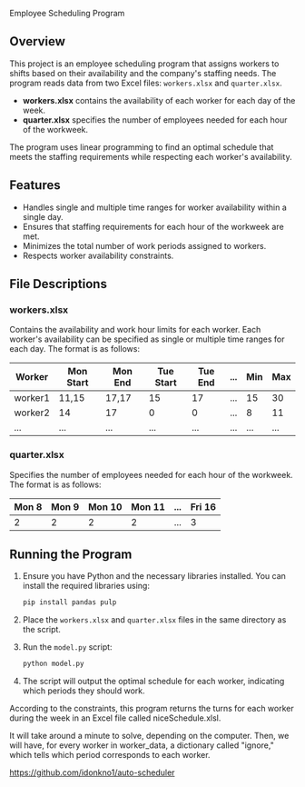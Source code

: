 Employee Scheduling Program

## Overview

This project is an employee scheduling program that assigns workers to shifts based on their availability and the company's staffing needs. The program reads data from two Excel files: `workers.xlsx` and `quarter.xlsx`.

- **workers.xlsx** contains the availability of each worker for each day of the week.
- **quarter.xlsx** specifies the number of employees needed for each hour of the workweek.

The program uses linear programming to find an optimal schedule that meets the staffing requirements while respecting each worker's availability.

## Features

- Handles single and multiple time ranges for worker availability within a single day.
- Ensures that staffing requirements for each hour of the workweek are met.
- Minimizes the total number of work periods assigned to workers.
- Respects worker availability constraints.

## File Descriptions

### workers.xlsx

Contains the availability and work hour limits for each worker. Each worker's availability can be specified as single or multiple time ranges for each day. The format is as follows:

| Worker  | Mon Start | Mon End | Tue Start | Tue End | ... | Min | Max |
|---------|-----------|---------|-----------|---------|-----|-----|-----|
| worker1 | 11,15     | 17,17   | 15        | 17      | ... | 15  | 30  |
| worker2 | 14        | 17      | 0         | 0       | ... | 8   | 11  |
| ...     | ...       | ...     | ...       | ...     | ... | ... | ... |

### quarter.xlsx

Specifies the number of employees needed for each hour of the workweek. The format is as follows:

| Mon 8 | Mon 9 | Mon 10 | Mon 11 | ... | Fri 16 |
|-------|-------|--------|--------|-----|--------|
| 2     | 2     | 2      | 2      | ... | 3      |

## Running the Program

1. Ensure you have Python and the necessary libraries installed. You can install the required libraries using:
    ```sh
    pip install pandas pulp
    ```

2. Place the `workers.xlsx` and `quarter.xlsx` files in the same directory as the script.

3. Run the `model.py` script:
    ```sh
    python model.py
    ```

4. The script will output the optimal schedule for each worker, indicating which periods they should work.

According to the constraints, this program returns the turns for each worker during the week in an Excel file called niceSchedule.xlsl.
    
It will take around a minute to solve, depending on the computer.
Then, we will have, for every worker in worker_data, a dictionary called "ignore," which tells which period corresponds to each worker.


https://github.com/idonkno1/auto-scheduler

